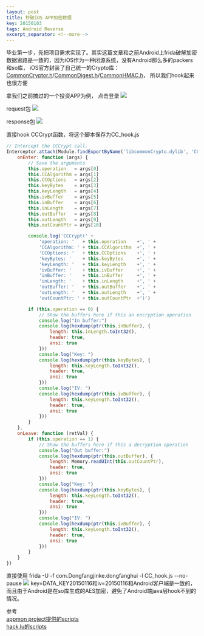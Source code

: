 ```yaml
---
layout: post
title: 秒破iOS APP加密数据
key: 20150103
tags: Android Reverse
excerpt_separator: <!--more-->
---
```

毕业第一步，先把项目需求实现了。其实这篇文章和之前Android上frida破解加密数据思路是一致的，因为iOS作为一种闭源系统，没有Android那么多的packers和so库，
iOS官方封装了自己统一的Crypto库：[CommonCryptor.h](https://opensource.apple.com/source/CommonCrypto/CommonCrypto-36064/CommonCrypto/CommonCryptor.h)/[CommonDigest.h](https://opensource.apple.com/source/CommonCrypto/CommonCrypto-36064/CommonCrypto/CommonDigest.h.auto.html)/[CommonHMAC.h](https://opensource.apple.com/source/CommonCrypto/CommonCrypto-36064/CommonCrypto/CommonHMAC.h.auto.html)，
所以我们hook起来也很方便
<!--more-->
拿我们之前搞过的一个投资APP为例，
点击登录
![](https://raw.githubusercontent.com/la0s/la0s.github.io/master/screenshots/20181207.1.png)

request包
![](https://raw.githubusercontent.com/la0s/la0s.github.io/master/screenshots/20181207.2.png)

response包
![](https://raw.githubusercontent.com/la0s/la0s.github.io/master/screenshots/20181207.3.png)

直接hook CCCrypt函数，将这个脚本保存为CC_hook.js
```javascript
// Intercept the CCCrypt call.
Interceptor.attach(Module.findExportByName('libcommonCrypto.dylib', 'CCCrypt'), {
    onEnter: function (args) {
        // Save the arguments
        this.operation   = args[0]
        this.CCAlgorithm = args[1]
        this.CCOptions   = args[2]
        this.keyBytes    = args[3]
        this.keyLength   = args[4]
        this.ivBuffer    = args[5]
        this.inBuffer    = args[6]
        this.inLength    = args[7]
        this.outBuffer   = args[8]
        this.outLength   = args[9]
        this.outCountPtr = args[10]

        console.log('CCCrypt(' + 
            'operation: '   + this.operation    +', ' +
            'CCAlgorithm: ' + this.CCAlgorithm  +', ' +
            'CCOptions: '   + this.CCOptions    +', ' +
            'keyBytes: '    + this.keyBytes     +', ' +
            'keyLength: '   + this.keyLength    +', ' +
            'ivBuffer: '    + this.ivBuffer     +', ' +
            'inBuffer: '    + this.inBuffer     +', ' +
            'inLength: '    + this.inLength     +', ' +
            'outBuffer: '   + this.outBuffer    +', ' +
            'outLength: '   + this.outLength    +', ' +
            'outCountPtr: ' + this.outCountPtr  +')')

        if (this.operation == 0) {
            // Show the buffers here if this an encryption operation
            console.log("In buffer:")
            console.log(hexdump(ptr(this.inBuffer), {
                length: this.inLength.toInt32(),
                header: true,
                ansi: true
            }))
            console.log("Key: ")
            console.log(hexdump(ptr(this.keyBytes), {
                length: this.keyLength.toInt32(),
                header: true,
                ansi: true
            }))
            console.log("IV: ")
            console.log(hexdump(ptr(this.ivBuffer), {
                length: this.keyLength.toInt32(),
                header: true,
                ansi: true
            }))
        }
    },
    onLeave: function (retVal) {
        if (this.operation == 1) {
            // Show the buffers here if this a decryption operation
            console.log("Out buffer:")
            console.log(hexdump(ptr(this.outBuffer), {
                length: Memory.readUInt(this.outCountPtr),
                header: true,
                ansi: true
            }))
            console.log("Key: ")
            console.log(hexdump(ptr(this.keyBytes), {
                length: this.keyLength.toInt32(),
                header: true,
                ansi: true
            }))
            console.log("IV: ")
            console.log(hexdump(ptr(this.ivBuffer), {
                length: this.keyLength.toInt32(),
                header: true,
                ansi: true
            }))
        }
    }
})
```
直接使用 frida -U -f com.Dongfangjinke.dongfanghui -l CC_hook.js --no-pause
![](https://raw.githubusercontent.com/la0s/la0s.github.io/master/screenshots/20181207.4.png)
key=DATA_KEY20150116和iv=20150116和Android客户端是一致的，而且由于Android是在so库生成的AES加密，避免了Android端java层hook不到的情况。

参考  
[appmon project提供的scripts](https://github.com/dpnishant/appmon/tree/master/scripts/iOS/Crypto)   
[hack.lu的scripts](https://github.com/theart42/hack.lu/blob/master/IOS/Notes/05-Crypt/00-crypto-hooks.md)  
